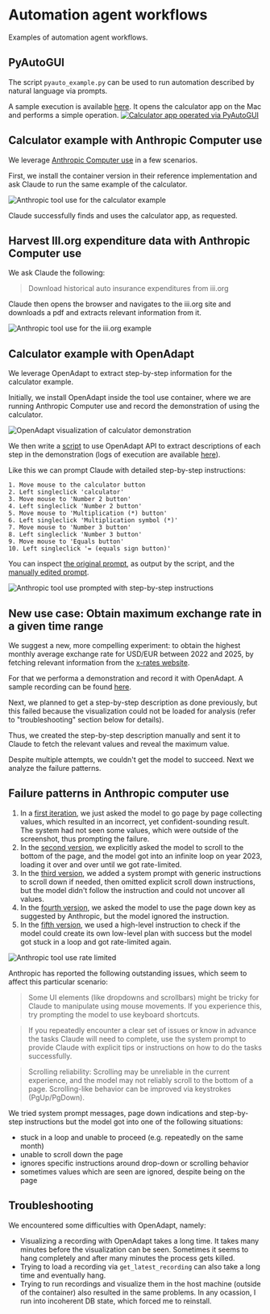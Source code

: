 # Automation agent workflows

Examples of automation agent workflows.

## PyAutoGUI
The script `pyauto_example.py` can be used to run automation described by natural language via prompts.

A sample execution is available [here](./outputs/calculator_example_pyautogui.mp4).
It opens the calculator app on the Mac and performs a simple operation.
[![Calculator app operated via PyAutoGUI](https://img.youtube.com/vi/-sRKrTocaPU/hqdefault.jpg)](https://www.youtube.com/embed/-sRKrTocaPU)

## Calculator example with Anthropic Computer use

We leverage [Anthropic Computer use](https://docs.anthropic.com/en/docs/build-with-claude/computer-use) in a few scenarios.

First, we install the container version in their reference implementation and ask Claude to run the same example of the calculator.

![Anthropic tool use for the calculator example](./outputs/calculator_example_tool_use_claude.png)

Claude successfully finds and uses the calculator app, as requested.

## Harvest III.org expenditure data with Anthropic Computer use

We ask Claude the following:
> Download historical auto insurance expenditures from iii.org

Claude then opens the browser and navigates to the iii.org site and downloads a pdf and extracts relevant information from it.

![Anthropic tool use for the iii.org example](./outputs/iii_expenditure_example_tool_use_claude.png)

## Calculator example with OpenAdapt

We leverage OpenAdapt to extract step-by-step information for the calculator example.

Initially, we install OpenAdapt inside the tool use container, where we are running Anthropic Computer use and record the demonstration of using the calculator.

![OpenAdapt visualization of calculator demonstration](./outputs//openadapt_recording_visualization_inside_vm.png)

We then write a [script](./get_recording_description.py) to use OpenAdapt API to extract descriptions of each step in the demonstration (logs of execution are available [here](./get_recording_description.log)).

Like this we can prompt Claude with detailed step-by-step instructions:
```
1. Move mouse to the calculator button
2. Left singleclick 'calculator'
3. Move mouse to 'Number 2 button'
4. Left singleclick 'Number 2 button'
5. Move mouse to 'Multiplication (*) button'
6. Left singleclick 'Multiplication symbol (*)'
7. Move mouse to 'Number 3 button'
8. Left singleclick 'Number 3 button'
9. Move mouse to 'Equals button'
10. Left singleclick '= (equals sign button)'
```

You can inspect [the original prompt](./prompt_calculator_original.txt), as output by the script, and the [manually edited prompt](./prompt_calculator_edited.txt).

![Anthropic tool use prompted with step-by-step instructions](./outputs/calculator_example_tool_use_prompted_by_OpenAdapt_descriptions.png)

## New use case: Obtain maximum exchange rate in a given time range

We suggest a new, more compelling experiment: to obtain the highest monthly average exchange rate for USD/EUR between 2022 and 2025, by fetching relevant information from the [x-rates website](https://www.x-rates.com/average/).

For that we performa a demonstration and record it with OpenAdapt. A sample recording can be found [here](./outputs/exchange_rate_flow_visualization.pdf).

Next, we planned to get a step-by-step description as done previously, but this failed because the visualization could not be loaded for analysis (refer to "troubleshooting" section below for details).

Thus, we created the step-by-step description manually and sent it to Claude to fetch the relevant values and reveal the maximum value.

Despite multiple attempts, we couldn't get the model to succeed. Next we analyze the failure patterns.

## Failure patterns in Anthropic computer use

1. In a [first iteration](./prompt_exchange_rate_v1.py), we just asked the model to go page by page collecting values, which resulted in an incorrect, yet confident-sounding result. The system had not seen some values, which were outside of the screenshot, thus prompting the failure.
2. In the [second version](./prompt_exchange_rate_v2.txt), we explicitly asked the model to scroll to the bottom of the page, and the model got into an infinite loop on year 2023, loading it over and over until we got rate-limited.
3. In the [third version](./prompt_exchange_rate_v3.txt), we added a system prompt with generic instructions to scroll down if needed, then omitted explicit scroll down instructions, but the model didn't follow the instruction and could not uncover all values.
4. In the [fourth version](./prompt_exchange_rate_v4.txt), we asked the model to use the page down key as suggested by Anthropic, but the model ignored the instruction.
5. In the [fifth version](./prompt_exchange_rate_v5.txt), we used a high-level instruction to check if the model could create its own low-level plan with success but the model got stuck in a loop and got rate-limited again.

![Anthropic tool use rate limited](./outputs/anthropic_tool_use_rate_limited.png)

Anthropic has reported the following outstanding issues, which seem to affect this particular scenario:
> Some UI elements (like dropdowns and scrollbars) might be tricky for Claude to manipulate using mouse movements. If you experience this, try prompting the model to use keyboard shortcuts.

> If you repeatedly encounter a clear set of issues or know in advance the tasks Claude will need to complete, use the system prompt to provide Claude with explicit tips or instructions on how to do the tasks successfully.

> Scrolling reliability: Scrolling may be unreliable in the current experience, and the model may not reliably scroll to the bottom of a page. Scrolling-like behavior can be improved via keystrokes (PgUp/PgDown).

We tried system prompt messages, page down indications and step-by-step instructions but the model got into one of the following situations:
* stuck in a loop and unable to proceed (e.g. repeatedly on the same month)
* unable to scroll down the page
* ignores specific instructions around drop-down or scrolling behavior
* sometimes values which are seen are ignored, despite being on the page


## Troubleshooting

We encountered some difficulties with OpenAdapt, namely:
* Visualizing a recording with OpenAdapt takes a long time. It takes many minutes before the visualization can be seen. Sometimes it seems to hang completely and after many minutes the process gets killed.
* Trying to load a recording via `get_latest_recording` can also take a long time and eventually hang.
* Trying to run recordings and visualize them in the host machine (outside of the container) also resulted in the same problems. In any ocassion, I run into incoherent DB state, which forced me to reinstall.



